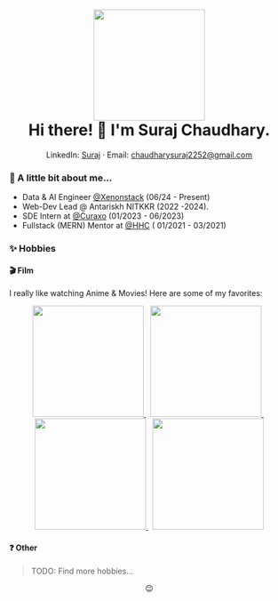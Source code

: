 <!-- Header -->
<h1 align="center">
  <img src="https://user-images.githubusercontent.com/32605754/87495507-938d0580-c61f-11ea-997c-8a3da7998c45.png" width="200"></img> <!-- Avatar -->
  <br>
  Hi there! 👋 I'm Suraj Chaudhary. 
</h1>

<p align="center">
  LinkedIn: <a href="https://www.linkedin.com/in/suraj-chaudhary-6875a821b/">Suraj</a> &middot;
  Email: <a href="mailto:chaudharysuraj2252@gmail.com">chaudharysuraj2252@gmail.com</a>
</p>

### 👀 A little bit about me...
* Data & AI Engineer [@Xenonstack](https://www.xenonstack.com/)  (06/24 - Present)
* Web-Dev Lead @ Antariskh NITKKR (2022 -2024).
* SDE Intern at [@Curaxo](https://curaxo.in/) (01/2023 - 06/2023)
* Fullstack (MERN) Mentor at [@HHC](https://hashhackcode.com/) ( 01/2021 - 03/2021)
     

### ✨ Hobbies

#### 🎬 Film

I really like watching Anime & Movies! Here are some of my favorites:

<p align="center">
  <a href="https://www.netflix.com/in/title/70205012">
    <img src="https://imgs.search.brave.com/gL_mZnbMXxq1sXscQ4nulwQ0sRBMUvmkgsCy6hYmA8g/rs:fit:500:0:0/g:ce/aHR0cHM6Ly9tLm1l/ZGlhLWFtYXpvbi5j/b20vaW1hZ2VzL00v/TVY1QlptUTVOR0Zp/TldFdE1tTXlNQzAw/TURkaUxUZzRZamt0/T0dZNVl6YzJNRFV4/TVRFMVhrRXlYa0Zx/Y0dkZVFYVnlOVEE0/TnpZMU16WUAuanBn" width="200"></img>
  </a> &nbsp;
  <a href="https://www.imdb.com/title/tt0388629/">
    <img src="https://imgs.search.brave.com/7OogJERWMhLvSwXQKkPSaM_QTd0xkQIwjYTFalcL0OA/rs:fit:500:0:0/g:ce/aHR0cHM6Ly9pLnBp/bmltZy5jb20vb3Jp/Z2luYWxzLzIzLzc5/LzQ4LzIzNzk0OGE2/ZDUwODgyNzA1MDFj/MjkxOGEzYjI3ZDEx/LmpwZw" width="200"></img>
  </a> &nbsp;
  <a href="https://letterboxd.com/film/the-400-blows/">
    <img src="https://user-images.githubusercontent.com/32605754/87497186-1794bc80-c623-11ea-8f35-11de1884c7a5.png" width="200"></img>
  </a> &nbsp;
  <a href="https://letterboxd.com/film/still-walking/">
    <img src="https://user-images.githubusercontent.com/32605754/87497223-27ac9c00-c623-11ea-8709-ed71fc92bd2c.png" width="200"></img>
  </a>
</p>



#### ❓ Other

> TODO: Find more hobbies...

<!-- Footer -->
<p align="center">😉</p>

